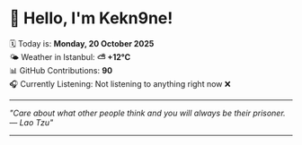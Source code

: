 # 👋 Hello, I'm Kekn9ne!

🗓️ Today is: **Monday, 20 October 2025**  
🌤️ Weather in Istanbul: **⛅️  +12°C**  
📊 GitHub Contributions: **90**  
🎧 Currently Listening: Not listening to anything right now ❌

---

_"Care about what other people think and you will always be their prisoner. — *Lao Tzu*"_

---
